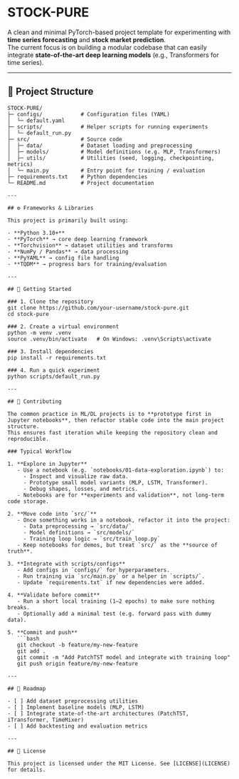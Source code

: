 # STOCK-PURE

A clean and minimal PyTorch-based project template for experimenting with **time series forecasting** and **stock market prediction**.  
The current focus is on building a modular codebase that can easily integrate **state-of-the-art deep learning models** (e.g., Transformers for time series).

---

## 📂 Project Structure

```text
STOCK-PURE/
├─ configs/            # Configuration files (YAML)
│  └─ default.yaml
├─ scripts/            # Helper scripts for running experiments
│  └─ default_run.py
├─ src/                # Source code
│  ├─ data/            # Dataset loading and preprocessing
│  ├─ models/          # Model definitions (e.g. MLP, Transformers)
│  ├─ utils/           # Utilities (seed, logging, checkpointing, metrics)
│  └─ main.py          # Entry point for training / evaluation
├─ requirements.txt    # Python dependencies
└─ README.md           # Project documentation

---

## ⚙️ Frameworks & Libraries

This project is primarily built using:

- **Python 3.10+**
- **PyTorch** → core deep learning framework
- **Torchvision** → dataset utilities and transforms
- **NumPy / Pandas** → data processing
- **PyYAML** → config file handling
- **TQDM** → progress bars for training/evaluation

---

## 🚀 Getting Started

### 1. Clone the repository
git clone https://github.com/your-username/stock-pure.git
cd stock-pure

### 2. Create a virtual environment
python -m venv .venv
source .venv/bin/activate   # On Windows: .venv\Scripts\activate

### 3. Install dependencies
pip install -r requirements.txt

### 4. Run a quick experiment
python scripts/default_run.py

---

## 🤝 Contributing

The common practice in ML/DL projects is to **prototype first in Jupyter notebooks**, then refactor stable code into the main project structure.  
This ensures fast iteration while keeping the repository clean and reproducible.

### Typical Workflow

1. **Explore in Jupyter**
   - Use a notebook (e.g. `notebooks/01-data-exploration.ipynb`) to:
     - Inspect and visualize raw data.
     - Prototype small model variants (MLP, LSTM, Transformer).
     - Debug shapes, losses, and metrics.
   - Notebooks are for **experiments and validation**, not long-term code storage.

2. **Move code into `src/`**
   - Once something works in a notebook, refactor it into the project:
     - Data preprocessing → `src/data/`
     - Model definitions → `src/models/`
     - Training loop logic → `src/train_loop.py`
   - Keep notebooks for demos, but treat `src/` as the **source of truth**.

3. **Integrate with scripts/configs**
   - Add configs in `configs/` for hyperparameters.
   - Run training via `src/main.py` or a helper in `scripts/`.
   - Update `requirements.txt` if new dependencies were added.

4. **Validate before commit**
   - Run a short local training (1–2 epochs) to make sure nothing breaks.
   - Optionally add a minimal test (e.g. forward pass with dummy data).

5. **Commit and push**
   ```bash
   git checkout -b feature/my-new-feature
   git add .
   git commit -m "Add PatchTST model and integrate with training loop"
   git push origin feature/my-new-feature

---

## 📌 Roadmap

- [ ] Add dataset preprocessing utilities  
- [ ] Implement baseline models (MLP, LSTM)  
- [ ] Integrate state-of-the-art architectures (PatchTST, iTransformer, TimeMixer)  
- [ ] Add backtesting and evaluation metrics  

---

## 📜 License

This project is licensed under the MIT License. See [LICENSE](LICENSE) for details.
